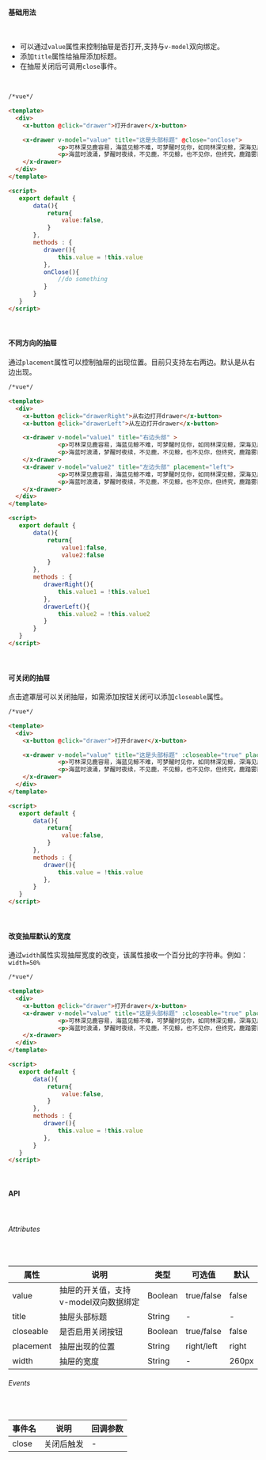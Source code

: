 #### 基础用法

<br>

* 可以通过`value`属性来控制抽屉是否打开,支持与`v-model`双向绑定。
* 添加`title`属性给抽屉添加标题。
* 在抽屉关闭后可调用`close`事件。

<br>

```html
/*vue*/

<template>
  <div>
    <x-button @click="drawer">打开drawer</x-button>

    <x-drawer v-model="value" title="这是头部标题" @close="onClose">
              <p>可林深见鹿容易，海蓝见鲸不难，可梦醒时见你，如同林深见鲸，深海见鹿一般，林深时雾起，</p>
              <p>海蓝时浪涌，梦醒时夜续，不见鹿，不见鲸，也不见你，但终究，鹿踏雾而来，鲸随浪而涌，你没回头，我也没挽留</p>
    </x-drawer>
  </div>
</template>

<script>
   export default {
       data(){
           return{
               value:false,
           }
       },
       methods : {
          drawer(){
              this.value = !this.value
          },
          onClose(){
              //do something
          }
       }
   }
</script>
```
<br>

####  不同方向的抽屉

通过`placement`属性可以控制抽屉的出现位置。目前只支持左右两边。默认是从右边出现。

```html
/*vue*/

<template>
  <div>
    <x-button @click="drawerRight">从右边打开drawer</x-button>
    <x-button @click="drawerLeft">从左边打开drawer</x-button>

    <x-drawer v-model="value1" title="右边头部" >
              <p>可林深见鹿容易，海蓝见鲸不难，可梦醒时见你，如同林深见鲸，深海见鹿一般，林深时雾起，</p>
              <p>海蓝时浪涌，梦醒时夜续，不见鹿，不见鲸，也不见你，但终究，鹿踏雾而来，鲸随浪而涌，你没回头，我也没挽留</p>
    </x-drawer>
    <x-drawer v-model="value2" title="左边头部" placement="left">
              <p>可林深见鹿容易，海蓝见鲸不难，可梦醒时见你，如同林深见鲸，深海见鹿一般，林深时雾起，</p>
              <p>海蓝时浪涌，梦醒时夜续，不见鹿，不见鲸，也不见你，但终究，鹿踏雾而来，鲸随浪而涌，你没回头，我也没挽留</p>
    </x-drawer>
  </div>
</template>

<script>
   export default {
       data(){
           return{
               value1:false,
               value2:false
           }
       },
       methods : {
          drawerRight(){
              this.value1 = !this.value1 
          },
          drawerLeft(){
              this.value2 = !this.value2
          }
       }
   }
</script>
```
<br>

#### 可关闭的抽屉

点击遮罩层可以关闭抽屉，如需添加按钮关闭可以添加`closeable`属性。

```html
/*vue*/

<template>
  <div>
    <x-button @click="drawer">打开drawer</x-button>

    <x-drawer v-model="value" title="这是头部标题" :closeable="true" placement="left">
              <p>可林深见鹿容易，海蓝见鲸不难，可梦醒时见你，如同林深见鲸，深海见鹿一般，林深时雾起，</p>
              <p>海蓝时浪涌，梦醒时夜续，不见鹿，不见鲸，也不见你，但终究，鹿踏雾而来，鲸随浪而涌，你没回头，我也没挽留</p>
    </x-drawer>
  </div>
</template>

<script>
   export default {
       data(){
           return{
               value:false,
           }
       },
       methods : {
          drawer(){
              this.value = !this.value
          },
       }
   }
</script>
```
<br>

#### 改变抽屉默认的宽度

通过`width`属性实现抽屉宽度的改变，该属性接收一个百分比的字符串。例如：`width=50%`

```html
/*vue*/

<template>
  <div>
    <x-button @click="drawer">打开drawer</x-button>
    <x-drawer v-model="value" title="这是头部标题" :closeable="true" placement="left" width="50%">
              <p>可林深见鹿容易，海蓝见鲸不难，可梦醒时见你，如同林深见鲸，深海见鹿一般，林深时雾起，</p>
              <p>海蓝时浪涌，梦醒时夜续，不见鹿，不见鲸，也不见你，但终究，鹿踏雾而来，鲸随浪而涌，你没回头，我也没挽留</p>
    </x-drawer>
  </div>
</template>

<script>
   export default {
       data(){
           return{
               value:false,
           }
       },
       methods : {
          drawer(){
              this.value = !this.value
          },
       }
   }
</script>
```

<br>

#### API

<br>

###### Attributes

<br>

| 属性 | 说明 | 类型 | 可选值 | 默认 |
|--|--|--|--|--|
| value | 抽屉的开关值，支持v-model双向数据绑定 | Boolean | true/false | false |
| title |  抽屉头部标题 | String | - | - |
| closeable | 是否启用关闭按钮  | Boolean | true/false | false |
| placement | 抽屉出现的位置 | String | right/left | right |
|  width |  抽屉的宽度 | String | - | 260px |

###### Events

<br>

| 事件名 | 说明 | 回调参数 | 
|--|--|--|
| close |  关闭后触发 | - |
